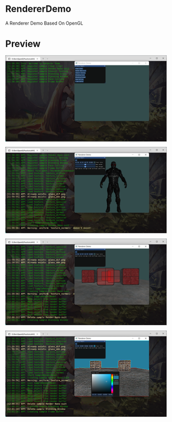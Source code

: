 # RendererDemo
A Renderer Demo Based On OpenGL
# Preview
![Interface Display](./Preview/RenderDemoPreview.png)

![Rendering Imported Model](./Preview/NanoSuitRender.png)

![Blending Rendering](./Preview/BlendingRender.png)

![Frame Buffer Rendering](./Preview/FrameBufferRender.png)